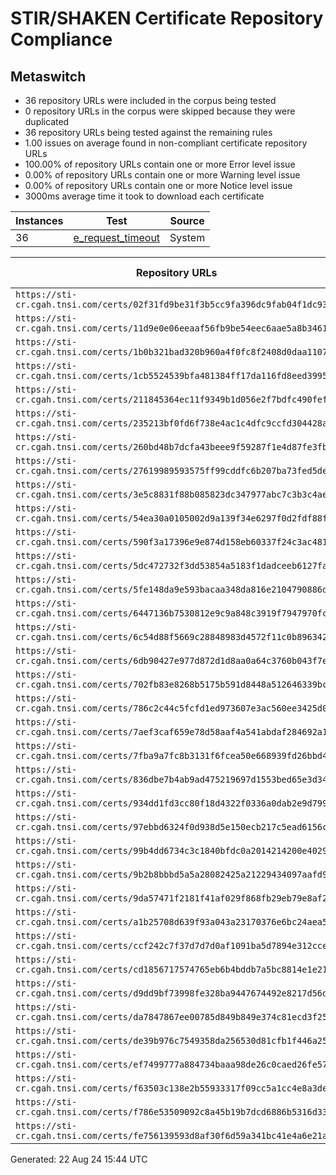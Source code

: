 # STIR/SHAKEN Certificate Repository Compliance

## Metaswitch

- 36 repository URLs were included in the corpus being tested
- 0 repository URLs in the corpus were skipped because they were duplicated
- 36 repository URLs being tested against the remaining rules
- 1.00 issues on average found in non-compliant certificate repository URLs
- 100.00% of repository URLs contain one or more Error level issue
- 0.00% of repository URLs contain one or more Warning level issue
- 0.00% of repository URLs contain one or more Notice level issue
- 3000ms average time it took to download each certificate

| Instances | Test | Source |
|-----------|------|--------|
| 36 | [e_request_timeout](ISSUES/e_request_timeout/README.md) | System |

| Repository URLs | Not After |  Problems | Link |
|-----------------|-----------|-----------|------|
| `https://sti-cr.cgah.tnsi.com/certs/02f31fd9be31f3b5cc9fa396dc9fab04f1dc93e1` |  | true | [view](REPOS/f3b9d640782aed4d9229b83e089696f67ce4c6a5/README.md) |
| `https://sti-cr.cgah.tnsi.com/certs/11d9e0e06eeaaf56fb9be54eec6aae5a8b3461fe` |  | true | [view](REPOS/3b3a2bead0211bccb53952e15923351e2f2a8538/README.md) |
| `https://sti-cr.cgah.tnsi.com/certs/1b0b321bad320b960a4f0fc8f2408d0daa110730` |  | true | [view](REPOS/34e7882e06dace1a791ef9c61d8fd0dd95ed09df/README.md) |
| `https://sti-cr.cgah.tnsi.com/certs/1cb5524539bfa481384ff17da116fd8eed39952f` |  | true | [view](REPOS/d32b7cbb15b61c3e1fcea715a64bf660c8404339/README.md) |
| `https://sti-cr.cgah.tnsi.com/certs/211845364ec11f9349b1d056e2f7bdfc490fefe0` |  | true | [view](REPOS/0d465b0edbdf5749d2d823fb088df1519db78258/README.md) |
| `https://sti-cr.cgah.tnsi.com/certs/235213bf0fd6f738e4ac1c4dfc9ccfd304428ace` |  | true | [view](REPOS/b6a849fd52465e8c87b07c46d6bdb52e5cb1212e/README.md) |
| `https://sti-cr.cgah.tnsi.com/certs/260bd48b7dcfa43beee9f59287f1e4d87fe3fb5f` |  | true | [view](REPOS/8dee175a2a88a4e6d819213f9c0cfe36f936e933/README.md) |
| `https://sti-cr.cgah.tnsi.com/certs/27619989593575ff99cddfc6b207ba73fed5de1e` |  | true | [view](REPOS/5893b1dc1e6545c057861327356109497ac38352/README.md) |
| `https://sti-cr.cgah.tnsi.com/certs/3e5c8831f88b085823dc347977abc7c3b3c4ae74` |  | true | [view](REPOS/6022f8d9dff7bb5e8b84acf1d573cc2a1d1d5010/README.md) |
| `https://sti-cr.cgah.tnsi.com/certs/54ea30a0105002d9a139f34e6297f0d2fdf88fca` |  | true | [view](REPOS/90528905a7a60fa4eeb4391655bd15f03500e0f5/README.md) |
| `https://sti-cr.cgah.tnsi.com/certs/590f3a17396e9e874d158eb60337f24c3ac4812b` |  | true | [view](REPOS/a2098d65fd06b7cb2f03c4e8f06f3b0095aa15a1/README.md) |
| `https://sti-cr.cgah.tnsi.com/certs/5dc472732f3dd53854a5183f1dadceeb6127fac7` |  | true | [view](REPOS/587f724b722f0a26fd7082d483d15a8be3a41e7e/README.md) |
| `https://sti-cr.cgah.tnsi.com/certs/5fe148da9e593bacaa348da816e2104790886dbc` |  | true | [view](REPOS/5f8ad0d387ab24656595ed57d2dba565a5080d5b/README.md) |
| `https://sti-cr.cgah.tnsi.com/certs/6447136b7530812e9c9a848c3919f7947970fc7a` |  | true | [view](REPOS/73222e4cad36a6515e1379907da6cb77934d516e/README.md) |
| `https://sti-cr.cgah.tnsi.com/certs/6c54d88f5669c28848983d4572f11c0b896342ac` |  | true | [view](REPOS/a18cebfe06f6420c76cddb1cd0225cafc82a7438/README.md) |
| `https://sti-cr.cgah.tnsi.com/certs/6db90427e977d872d1d8aa0a64c3760b043f7edb` |  | true | [view](REPOS/6efea438324996aad7a08697efd6193f716ea8e9/README.md) |
| `https://sti-cr.cgah.tnsi.com/certs/702fb83e8268b5175b591d8448a512646339bc40` |  | true | [view](REPOS/2241ecbc7b834640c0880ceeafc028b98d67afc4/README.md) |
| `https://sti-cr.cgah.tnsi.com/certs/786c2c44c5fcfd1ed973607e3ac560ee3425d030` |  | true | [view](REPOS/3e19ca6e50306322518c86d37a1091b2952c2aae/README.md) |
| `https://sti-cr.cgah.tnsi.com/certs/7aef3caf659e78d58aaf4a541abdaf284692a168` |  | true | [view](REPOS/49c5a9abdc53bec92b80580a2cae4dd26866bb86/README.md) |
| `https://sti-cr.cgah.tnsi.com/certs/7fba9a7fc8b3131f6fcea50e668939fd26bbd4a3` |  | true | [view](REPOS/3c6cdb7edf314677ac2ab6c7ad3a9c87f15a9d5f/README.md) |
| `https://sti-cr.cgah.tnsi.com/certs/836dbe7b4ab9ad475219697d1553bed65e3d3463` |  | true | [view](REPOS/69dad94c6356a72e2c627c4bb15b308b18311b01/README.md) |
| `https://sti-cr.cgah.tnsi.com/certs/934dd1fd3cc80f18d4322f0336a0dab2e9d7998d` |  | true | [view](REPOS/e3189ef10774b87493f0ca513d99bdcd433699b0/README.md) |
| `https://sti-cr.cgah.tnsi.com/certs/97ebbd6324f0d938d5e150ecb217c5ead6156cfa` |  | true | [view](REPOS/fb53e5248ef82f10af0bff5814dbc753150d11b4/README.md) |
| `https://sti-cr.cgah.tnsi.com/certs/99b4dd6734c3c1840bfdc0a2014214200e402920` |  | true | [view](REPOS/50e2446501cee41c98ebfdebfbbcdc7462915c7d/README.md) |
| `https://sti-cr.cgah.tnsi.com/certs/9b2b8bbbd5a5a28082425a21229434097aafd9b2` |  | true | [view](REPOS/eb6d0328d53c4ee40529598f2164e77af66e3386/README.md) |
| `https://sti-cr.cgah.tnsi.com/certs/9da57471f2181f41af029f868fb29eb79e8af233` |  | true | [view](REPOS/d5a7d023becb52588f262e827135035c0bc6f0f9/README.md) |
| `https://sti-cr.cgah.tnsi.com/certs/a1b25708d639f93a043a23170376e6bc24aea56c` |  | true | [view](REPOS/be27939ceee531e85acac712aa06626845158725/README.md) |
| `https://sti-cr.cgah.tnsi.com/certs/ccf242c7f37d7d7d0af1091ba5d7894e312ccedd` |  | true | [view](REPOS/f4b52f5509266f668a23f345f1ae34296e40bf1b/README.md) |
| `https://sti-cr.cgah.tnsi.com/certs/cd1856717574765eb6b4bddb7a5bc8814e1e2103` |  | true | [view](REPOS/8a93062c89a419a83af68fafaa8bc49b3e23ad38/README.md) |
| `https://sti-cr.cgah.tnsi.com/certs/d9dd9bf73998fe328ba9447674492e8217d56dcf` |  | true | [view](REPOS/a7cc45b1f28b042be997c304d7d4aaa58f5538e4/README.md) |
| `https://sti-cr.cgah.tnsi.com/certs/da7847867ee00785d849b849e374c81ecd3f2545` |  | true | [view](REPOS/127324600d6ea3bd3ed144eeaf06f14b9d5b3fea/README.md) |
| `https://sti-cr.cgah.tnsi.com/certs/de39b976c7549358da256530d81cfb1f446a2583` |  | true | [view](REPOS/5b6aeeae4a284e7607c4cb9d696247d8dce1a428/README.md) |
| `https://sti-cr.cgah.tnsi.com/certs/ef7499777a884734baaa98de26c0caed26fe57be` |  | true | [view](REPOS/2848f6a1176bf7c747778b0d50732aa5d14ec914/README.md) |
| `https://sti-cr.cgah.tnsi.com/certs/f63503c138e2b55933317f09cc5a1cc4e8a3de1d` |  | true | [view](REPOS/676b9edaf7d6bc97061ccc8ec6b080062fecef3d/README.md) |
| `https://sti-cr.cgah.tnsi.com/certs/f786e53509092c8a45b19b7dcd6886b5316d333b` |  | true | [view](REPOS/f093f80e75520d517ab1c0a6c1f4c24a9ef28580/README.md) |
| `https://sti-cr.cgah.tnsi.com/certs/fe756139593d8af30f6d59a341bc41e4a6e21abb` |  | true | [view](REPOS/abb622dcff50f956ee643ab0bea4fc127ceb1173/README.md) |


Generated: 22 Aug 24 15:44 UTC